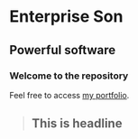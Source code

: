 Enterprise Son
==============

Powerful software
-----------------

### Welcome to the repository

Feel free to access [my portfolio](http://google.com).

> ## This is headline